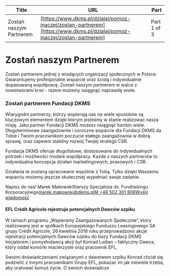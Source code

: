 | **Title**       | **URL**           | **Part**              |
|-----------------|-------------------|-----------------------|
| Zostań naszym Partnerem          | [https://www.dkms.pl/dzialaj/pomoz-inaczej/zostan-partnerem](https://www.dkms.pl/dzialaj/pomoz-inaczej/zostan-partnerem)    | Part 1 of 3          |

# Zostań naszym Partnerem 

Zostań partnerem jednej z wiodących organizacji społecznych w Polsce. Gwarantujemy profesjonalne wsparcie oraz ścisłą i indywidualnie dopasowaną współpracę. Zostań naszym partnerem w walce z nowotworami krwi \- razem możemy osiągnąć naprawdę wiele. 


### Zostań partnerem Fundacji DKMS


Wiarygodni partnerzy, którzy wspierają nas na wiele sposobów są kluczowym elementem dzięki którym jesteśmy w stanie realizować nasza misję. Jako partner Fundacji DKMS możesz osiągnąć bardzo wiele. Długoterminowe zaangażownie i coroczne wsparcie dla Fundacji DKMS da Tobie i Twoim pracownikom poczucie stałego zaangażownia w dobrą sprawę, oraz zapewni stabilny rozwój Twojej strategii CSR.  

  

Fundacja DKMS oferuje długofalowe, dostosowane do indywidualnych potrzeb i możliwości modele współpracy. Każde z naszych partnerstw to indywidualna koncepcja działań marketingowych, prasowych i CSR.  

  

Działania te zostaną opracowane wspólnie z Tobą. Tylko dzięki Waszemu wsparciu możemy jeszcze skuteczniej wypełniać swoje zadanie.


Napisz do nas! Marek MakowskiStarszy Specjalista ds. Fundraisingu Korporacyjnego[marek.makowski@dkms.pl](mailto:marek.makowski@dkms.pl " Marek Makowski")[M \+48 502 301 806](tel:M%20+48%20502%20301%20806%0A%0A%0A%0A " Marek Makowski")[Wyślij wiadomość](/kontakt/firma "Twoja firma chce pomóc? Napisz do nas.")
#### EFL Crédit Agricole rejestruje potencjalnych Dawców szpiku


W ramach programu „Wspieramy Zaangażowanych Społecznie”, który realizowany jest w spółkach Europejskiego Funduszu Leasingowego SA grupy Crédit Agricole, 26 kwietnia 2018 roku przeprowadzono akcje rejestracji potencjalnych Dawców szpiku do bazy Fundacji DKMS Inicjatorem i pomysłodawcą akcji był Konrad Ludian – faktyczny Dawca, który oddał komórki macierzyste oraz pracownik EFL.


Swoimi doświadczeniami związanymi z dawstwem szpiku Konrad chciał się podzielić z innymi pracownikami Grupy EFL, pokazać im jak niewiele trzeba, aby uratować komuś życie. O swoich doświadcze